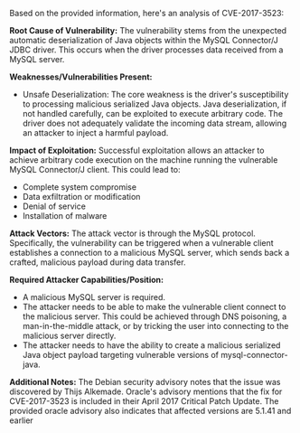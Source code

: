 Based on the provided information, here's an analysis of CVE-2017-3523:

**Root Cause of Vulnerability:**
The vulnerability stems from the unexpected automatic deserialization of Java objects within the MySQL Connector/J JDBC driver. This occurs when the driver processes data received from a MySQL server.

**Weaknesses/Vulnerabilities Present:**
- Unsafe Deserialization: The core weakness is the driver's susceptibility to processing malicious serialized Java objects. Java deserialization, if not handled carefully, can be exploited to execute arbitrary code. The driver does not adequately validate the incoming data stream, allowing an attacker to inject a harmful payload.

**Impact of Exploitation:**
Successful exploitation allows an attacker to achieve arbitrary code execution on the machine running the vulnerable MySQL Connector/J client. This could lead to:
- Complete system compromise
- Data exfiltration or modification
- Denial of service
- Installation of malware

**Attack Vectors:**
The attack vector is through the MySQL protocol. Specifically, the vulnerability can be triggered when a vulnerable client establishes a connection to a malicious MySQL server, which sends back a crafted, malicious payload during data transfer.

**Required Attacker Capabilities/Position:**
- A malicious MySQL server is required.
- The attacker needs to be able to make the vulnerable client connect to the malicious server. This could be achieved through DNS poisoning, a man-in-the-middle attack, or by tricking the user into connecting to the malicious server directly.
- The attacker needs to have the ability to create a malicious serialized Java object payload targeting vulnerable versions of mysql-connector-java.

**Additional Notes:**
The Debian security advisory notes that the issue was discovered by Thijs Alkemade. Oracle's advisory mentions that the fix for CVE-2017-3523 is included in their April 2017 Critical Patch Update. The provided oracle advisory also indicates that affected versions are 5.1.41 and earlier